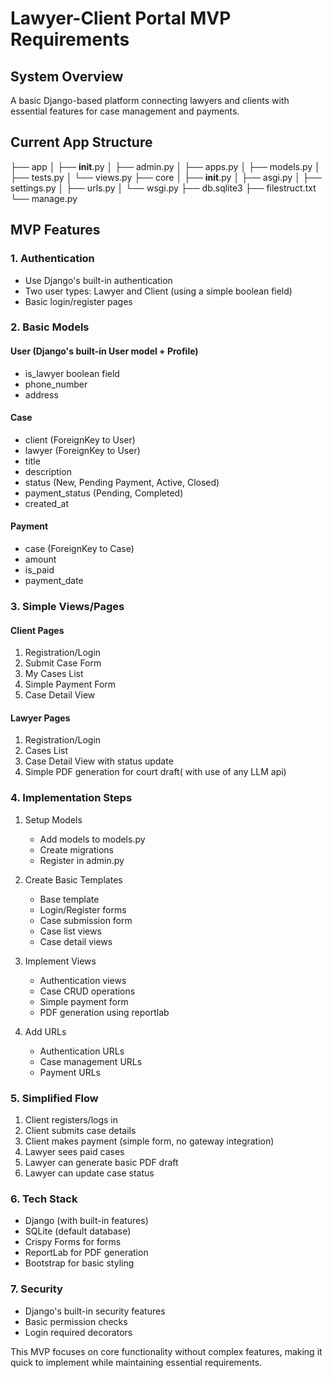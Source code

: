 # Lawyer-Client Portal MVP Requirements

## System Overview
A basic Django-based platform connecting lawyers and clients with essential features for case management and payments.

## Current App Structure 
├── app
│   ├── __init__.py
│   ├── admin.py
│   ├── apps.py
│   ├── models.py
│   ├── tests.py
│   └── views.py
├── core
│   ├── __init__.py
│   ├── asgi.py
│   ├── settings.py
│   ├── urls.py
│   └── wsgi.py
├── db.sqlite3
├── filestruct.txt
└── manage.py

## MVP Features

### 1. Authentication
- Use Django's built-in authentication
- Two user types: Lawyer and Client (using a simple boolean field)
- Basic login/register pages

### 2. Basic Models

#### User (Django's built-in User model + Profile)
- is_lawyer boolean field
- phone_number
- address

#### Case
- client (ForeignKey to User)
- lawyer (ForeignKey to User)
- title
- description
- status (New, Pending Payment, Active, Closed)
- payment_status (Pending, Completed)
- created_at

#### Payment
- case (ForeignKey to Case)
- amount
- is_paid
- payment_date

### 3. Simple Views/Pages

#### Client Pages
1. Registration/Login
2. Submit Case Form
3. My Cases List
4. Simple Payment Form
5. Case Detail View

#### Lawyer Pages
1. Registration/Login
2. Cases List
3. Case Detail View with status update
4. Simple PDF generation for court draft( with use of any LLM api)

### 4. Implementation Steps

1. Setup Models
   - Add models to models.py
   - Create migrations
   - Register in admin.py

2. Create Basic Templates
   - Base template
   - Login/Register forms
   - Case submission form
   - Case list views
   - Case detail views

3. Implement Views
   - Authentication views
   - Case CRUD operations
   - Simple payment form
   - PDF generation using reportlab

4. Add URLs
   - Authentication URLs
   - Case management URLs
   - Payment URLs

### 5. Simplified Flow
1. Client registers/logs in
2. Client submits case details
3. Client makes payment (simple form, no gateway integration)
4. Lawyer sees paid cases
5. Lawyer can generate basic PDF draft
6. Lawyer can update case status

### 6. Tech Stack
- Django (with built-in features)
- SQLite (default database)
- Crispy Forms for forms
- ReportLab for PDF generation
- Bootstrap for basic styling

### 7. Security
- Django's built-in security features
- Basic permission checks
- Login required decorators

This MVP focuses on core functionality without complex features, making it quick to implement while maintaining essential requirements.